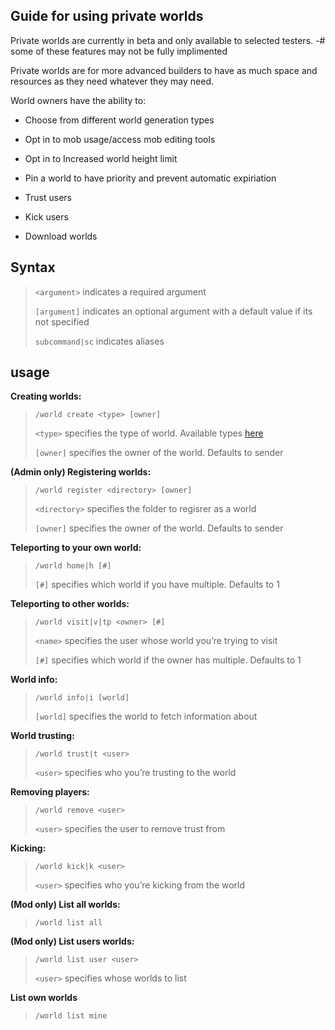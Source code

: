 ## Guide for using private worlds
Private worlds are currently in beta and only available to selected testers.
-# some of these features may not be fully implimented

Private worlds are for more advanced builders to have as much space and resources as they need whatever they may need. 

World owners have the ability to:
- Choose from different world generation types

- Opt in to mob usage/access mob editing tools

- Opt in to Increased world height limit

- Pin a world to have priority and prevent automatic expiriation

- Trust users

- Kick users

- Download worlds


## Syntax
> `<argument>` indicates a required argument
>
> `[argument]` indicates an optional argument with a default value if its not specified
>
> `subcommand|sc` indicates aliases


## usage
__Creating worlds:__
> `/world create <type> [owner]`
>
> `<type>` specifies the type of world. Available types [here](updatethis)
>
> `[owner]` specifies the owner of the world. Defaults to sender


__(Admin only) Registering worlds:__
> `/world register <directory> [owner]`
>
> `<directory>` specifies the folder to regisrer as a world
>
> `[owner]` specifies the owner of the world. Defaults to sender


__Teleporting to your own world:__
> `/world home|h [#]`
>
> `[#]` specifies which world if you have multiple. Defaults to 1


__Teleporting to other worlds:__
> `/world visit|v|tp <owner> [#]`
>
> `<name>` specifies the user whose world you’re trying to visit
>
> `[#]` specifies which world if the owner has multiple. Defaults to 1


__World info:__
> `/world info|i [world]`
>
> `[world]` specifies the world to fetch information about


__World trusting:__
> `/world trust|t <user>`
>
> `<user>` specifies who you’re trusting to the world

__Removing players:__
> `/world remove <user>`
>
> `<user>` specifies the user to remove trust from

__Kicking:__
> `/world kick|k <user>`
>
> `<user>` specifies who you’re kicking from the world


__(Mod only) List all worlds:__
> `/world list all`


__(Mod only) List users worlds:__
> `/world list user <user>`
>
> `<user>` specifies whose worlds to list


__List own worlds__
> `/world list mine`
